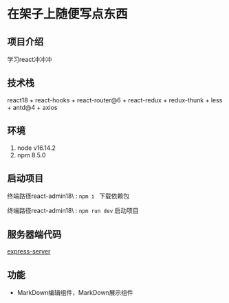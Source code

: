 # 在架子上随便写点东西

## 项目介绍
学习react冲冲冲
## 技术栈
react18 + react-hooks + react-router@6 + react-redux + redux-thunk +  less + antd@4 + axios
## 环境

1. node v16.14.2
2. npm 8.5.0

## 启动项目

终端路径react-admin18\ : `npm i ` 下载依赖包

终端路径react-admin18\ : `npm run dev` 启动项目

## 服务器端代码

[express-server](https://gitee.com/ctbaobao/express-server)
## 功能

+ MarkDown编辑组件，MarkDown展示组件